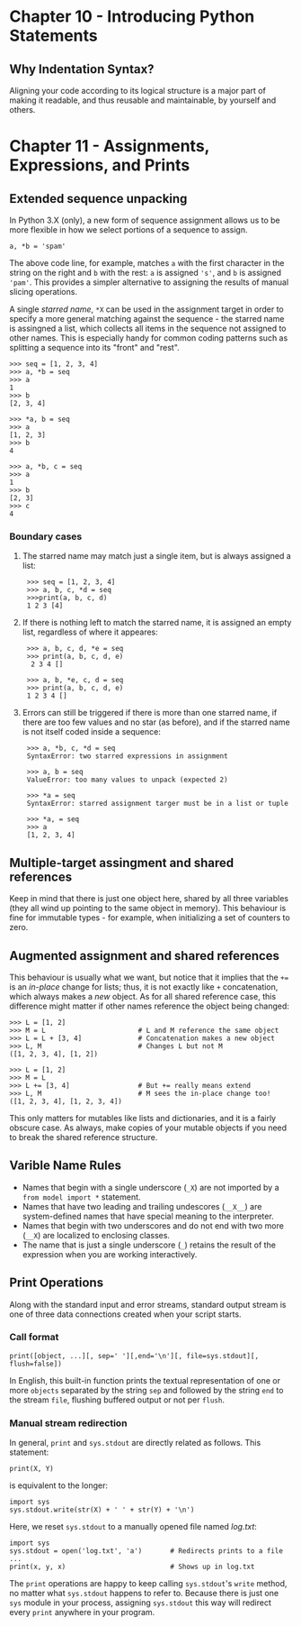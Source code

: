 # Chapter 10 - Introducing Python Statements

## Why Indentation Syntax?

Aligning your code according to its logical structure is a major part of making it readable, and thus reusable and maintainable, by yourself and others.

# Chapter 11 - Assignments, Expressions, and Prints

## Extended sequence unpacking

In Python 3.X (only), a new form of sequence assignment allows us to be more flexible in how we select portions of a sequence to assign.

    a, *b = 'spam'

The above code line, for example, matches `a` with the first character in the string on the right and `b` with the rest: `a` is assigned `'s'`, and `b` is assigned `'pam'`. This provides a simpler alternative to assigning the results of manual slicing operations.

A single *starred name*, `*X` can be used in the assignment target in order to specify a more general matching against the sequence - the starred name is assingned a list, which collects all items in the sequence not assigned to other names. This is especially handy for common coding patterns such as splitting a sequence into its "front" and "rest".

    >>> seq = [1, 2, 3, 4]
    >>> a, *b = seq
    >>> a
    1
    >>> b
    [2, 3, 4]

    >>> *a, b = seq
    >>> a
    [1, 2, 3]
    >>> b
    4

    >>> a, *b, c = seq
    >>> a
    1
    >>> b
    [2, 3]
    >>> c
    4

### Boundary cases

1. The starred name may match just a single item, but is always assigned a list:

        >>> seq = [1, 2, 3, 4]
        >>> a, b, c, *d = seq
        >>>print(a, b, c, d)
        1 2 3 [4]

2. If there is nothing left to match the starred name, it is assigned an empty list, regardless of where it appeares:

        >>> a, b, c, d, *e = seq
        >>> print(a, b, c, d, e)
         2 3 4 []

        >>> a, b, *e, c, d = seq
        >>> print(a, b, c, d, e)
        1 2 3 4 []

3. Errors can still be triggered if there is more than one starred name, if there are too few values and no star (as before), and if the starred name is not itself coded inside a sequence:

        >>> a, *b, c, *d = seq
        SyntaxError: two starred expressions in assignment
        
        >>> a, b = seq
        ValueError: too many values to unpack (expected 2)

        >>> *a = seq
        SyntaxError: starred assignment targer must be in a list or tuple

        >>> *a, = seq
        >>> a
        [1, 2, 3, 4]

## Multiple-target assingment and shared references

Keep in mind that there is just one object here, shared by all three variables (they all wind up pointing to the same object in memory). This behaviour is fine for immutable types - for example, when initializing a set of counters to zero.

## Augmented assignment and shared references

This behaviour is usually what we want, but notice that it implies that the `+=` is an *in-place* change for lists; thus, it is not exactly like `+` concatenation, which always makes a *new* object. As for all shared reference case, this difference might matter if other names reference the object being changed:

    >>> L = [1, 2]
    >>> M = L                       # L and M reference the same object
    >>> L = L + [3, 4]              # Concatenation makes a new object
    >>> L, M                        # Changes L but not M
    ([1, 2, 3, 4], [1, 2])

    >>> L = [1, 2]
    >>> M = L
    >>> L += [3, 4]                 # But += really means extend
    >>> L, M                        # M sees the in-place change too!
    ([1, 2, 3, 4], [1, 2, 3, 4])

This only matters for mutables like lists and dictionaries, and it is a fairly obscure case. As always, make copies of your mutable objects if you need to break the shared reference structure.

## Varible Name Rules

- Names that begin with a single underscore (`_X`) are not imported by a `from model import *` statement.
- Names that have two leading and trailing undescores (`__X__`) are system-defined names that have special meaning to the interpreter.
- Names that begin with two underscores and do not end with two more (`__X`) are localized to enclosing classes.
- The name that is just a single underscore (`_`) retains the result of the expression when you are working interactively.

## Print Operations

Along with the standard input and error streams, standard output stream is one of three data connections created when your script starts.

### Call format

    print([object, ...][, sep=' '][,end='\n'][, file=sys.stdout][, flush=false])

In English, this built-in function prints the textual representation of one or more `objects` separated by the string `sep` and followed by the string `end` to the stream `file`, flushing buffered output or not per `flush`.

### Manual stream redirection

In general, `print` and `sys.stdout` are directly related as follows. This statement:

    print(X, Y)

is equivalent to the longer:

    import sys
    sys.stdout.write(str(X) + ' ' + str(Y) + '\n')

Here, we reset `sys.stdout` to a manually opened file named *log.txt*:

    import sys
    sys.stdout = open('log.txt', 'a')       # Redirects prints to a file
    ...
    print(x, y, x)                          # Shows up in log.txt

The `print` operations are happy to keep calling `sys.stdout`'s `write` method, no matter what `sys.stdout` happens to refer to. Because there is just one `sys` module in your process, assigning `sys.stdout` this way will redirect every `print` anywhere in your program.
